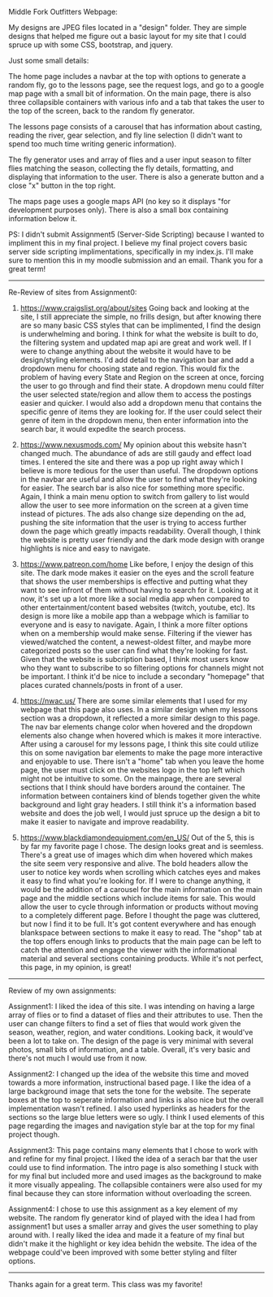 Middle Fork Outfitters Webpage: 

My designs are JPEG files located in a "design" folder. They are simple designs that helped me figure out a basic layout for my site that I could spruce up with some CSS, bootstrap, and jquery. 

Just some small details:

The home page includes a navbar at the top with options to generate a random fly, go to the lessons page, see the request logs, and go to a google map page with a small bit of information. On the main page, there is also three collapsible containers with various info and a tab that takes the user to the top of the screen, back to the random fly generator. 

The lessons page consists of a carousel that has information about casting, reading the river, gear selection, and fly line selection (I didn't want to spend too much time writing generic information).

The fly generator uses and array of flies and a user input season to filter flies matching the season, collecting the fly details, formatting, and displaying that information to the user. There is also a generate button and a close "x" button in the top right. 

The maps page uses a google maps API (no key so it displays "for development purposes only). There is also a small box containing information below it. 

PS: I didn't submit Assignment5 (Server-Side Scripting) because I wanted to impliment this in my final project. I believe my final project covers basic server side scripting implimentations, specifically in my index.js. I'll make sure to mention this in my moodle submission and an email. Thank you for a great term! 

---------------------------------------------------------------------------------------

Re-Review of sites from Assignment0: 

1. https://www.craigslist.org/about/sites
Going back and looking at the site, I still appreciate the simple, no frills design, but after knowing there are so many
basic CSS styles that can be implimented, I find the design is underwhelming and boring. I think for what the website is built to do, the filtering system and updated map api are great and work well. If I were to change anything about the website it would have to be design/styling elements. I'd add detail to the navigation bar and add a dropdown menu for choosing state and region. This would fix the problem of having every State and Region on the screen at once, forcing the user to go through and find their state. A dropdown menu could filter the user selected state/region and allow them to access the postings easier and quicker. 
I would also add a dropdown menu that contains the specific genre of items they are looking for. If the user could select their genre of item in the dropdown menu, then enter information into the search bar, it would expedite the search process. 

2. https://www.nexusmods.com/
My opinion about this website hasn't changed much. The abundance of ads are still gaudy and effect load times. I entered the site and there was a pop up right away which I believe is more tedious for the user than useful. The dropdown options in the navbar are useful and allow the user to find what they're looking for easier. The search bar is also nice for something more specific. Again, I think a main menu option to switch from gallery to list would allow the user to see more information on the screen at a given time instead of pictures. The ads also change size depending on the ad, pushing the site information that the user is trying to access further down the page which greatly impacts readability. Overall though, I think the website is pretty user friendly and the dark mode design with orange highlights is nice and easy to navigate. 

3. https://www.patreon.com/home
Like before, I enjoy the design of this site. The dark mode makes it easier on the eyes and the scroll feature that shows the user memberships is effective and putting what they want to see infront of them without having to search for it. Looking at it now, it's set up a lot more like a social media app when compared to other entertainment/content based websites (twitch, youtube, etc). Its design is more like a mobile app than a webpage which is familiar to everyone and is easy to navigate. Again, I think a more filter options when on a membership would make sense. Filtering if the viewer has viewed/watched the content, a newest-oldest filter, and maybe more categorized posts so the user can find what they're looking for fast. Given that the website is subcription based, I think most users know who they want to subscribe to so filtering options for channels might not be important. I think it'd be nice to include a secondary "homepage" that places curated channels/posts in front of a user. 

4. https://nwac.us/
There are some similar elements that I used for my webpage that this page also uses. In a similar design when my lessons section was a dropdown, it reflected a more similar design to this page. The nav bar elements change color when hovered and the dropdown elements also change when hovered which is makes it more interactive. After using a carousel for my lessons page, I think this site could utilize this on some navigation bar elements to make the page more interactive and enjoyable to use. There isn't a "home" tab when you leave the home page, the user must click on the websites logo in the top left which might not be intuitive to some. On the mainpage, there are several sections that I think should have borders around the container. The information between containers kind of blends together given the white background and light gray headers. I still think it's a information based website and does the job well, I would just spruce up the design a bit to make it easier to navigate and improve readability. 

5. https://www.blackdiamondequipment.com/en_US/
Out of the 5, this is by far my favorite page I chose. The design looks great and is seemless. There's a great use of images which dim when hovered which makes the site seem very responsive and alive. The bold headers allow the user to notice key words when scrolling which catches eyes and makes it easy to find what you're looking for. If I were to change anything, it would be the addition of a carousel for the main information on the main page and the middle sections which include items for sale. This would allow the user to cycle through information or products without moving to a completely different page. Before I thought the page was cluttered, but now I find it to be full. It's got content everywhere and has enough blankspace between sections to make it easy to read. The "shop" tab at the top offers enough links to products that the main page can be left to catch the attention and engage the viewer with the informational material and several sections containing products. While it's not perfect, this page, in my opinion, is great! 

---------------------------------------------------------------------------------------------

Review of my own assignments: 

Assignment1: I liked the idea of this site. I was intending on having a large array of flies or to find a dataset of flies and their attributes to use. Then the user can change filters to find a set of flies that would work given the season, weather, region, and water conditions. Looking back, it would've been a lot to take on. The design of the page is very minimal with several photos, small bits of information, and a table. Overall, it's very basic and there's not much I would use from it now. 

Assignment2: I changed up the idea of the website this time and moved towards a more information, instructional based page. I like the idea of a large background image that sets the tone for the website. The seperate boxes at the top to seperate information and links is also nice but the overall implementation wasn't refined. I also used hyperlinks as headers for the sections so the large blue letters were so ugly. I think I used elements of this page regarding the images and navigation style bar at the top for my final project though. 

Assignment3: This page contains many elements that I chose to work with and refine for my final project. I liked the idea of a serach bar that the user could use to find information. The intro page is also something I stuck with for my final but included more and used images as the background to make it more visually appealing. The collapsible containers were also used for my final because they can store information without overloading the screen. 

Assignment4: I chose to use this assignment as a key element of my website. The random fly generator kind of played with the idea I had from assignment1 but uses a smaller array and gives the user something to play around with. I really liked the idea and made it a feature of my final but didn't make it the highlight or key idea behidn the website. The idea of the webpage could've been improved with some better styling and filter options. 

-----------------------------------------------------------------------------------------------

Thanks again for a great term. This class was my favorite! 

